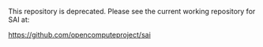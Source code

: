 This repository is deprecated.  Please see the current working repository for SAI at:

https://github.com/opencomputeproject/sai
